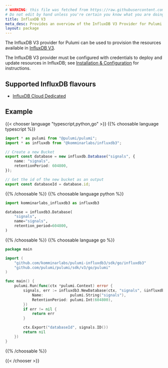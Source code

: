 ```yaml
---
# WARNING: this file was fetched from https://raw.githubusercontent.com/komminarlabs/pulumi-influxdb3/v1.2.3/docs/_index.md
# Do not edit by hand unless you're certain you know what you are doing!
title: InfluxDB V3
meta_desc: Provides an overview of the InfluxDB V3 Provider for Pulumi.
layout: package
---
```


The InfluxDB V3 provider for Pulumi can be used to provision the resources available in [InfluxDB V3](https://www.influxdata.com/).

The InfluxDB V3 provider must be configured with credentials to deploy and update resources in InfluxDB; see [Installation & Configuration](./installation-configuration) for instructions.

## Supported InfluxDB flavours

* [InfluxDB Cloud Dedicated](https://www.influxdata.com/products/influxdb-cloud/dedicated/)

## Example

{{< chooser language "typescript,python,go" >}}
{{% choosable language typescript %}}

```typescript
import * as pulumi from "@pulumi/pulumi";
import * as influxdb from "@komminarlabs/influxdb3";

// Create a new Bucket
export const database = new influxdb.Database("signals", {
    name: "signals",
    retentionPeriod: 604800,
});

// Get the id of the new bucket as an output
export const databaseId = database.id;
```

{{% /choosable %}}
{{% choosable language python %}}

```python
import komminarlabs_influxdb3 as influxdb3

database = influxdb3.Database(
    "signals",
    name="signals",
    retention_period=604800,
)
```

{{% /choosable %}}
{{% choosable language go %}}

```go
package main

import (
	"github.com/komminarlabs/pulumi-influxdb3/sdk/go/influxdb3"
	"github.com/pulumi/pulumi/sdk/v3/go/pulumi"
)

func main() {
	pulumi.Run(func(ctx *pulumi.Context) error {
		signals, err := influxdb3.NewDatabase(ctx, "signals", &influxdb3.DatabaseArgs{
			Name:            pulumi.String("signals"),
			RetentionPeriod: pulumi.Int(604800),
		})
		if err != nil {
			return err
		}

		ctx.Export("databaseId", signals.ID())
		return nil
	})
}
```

{{% /choosable %}}

{{< /chooser >}}

